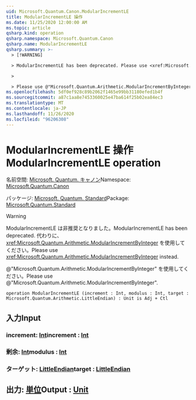 ```yaml
---
uid: Microsoft.Quantum.Canon.ModularIncrementLE
title: ModularIncrementLE 操作
ms.date: 11/25/2020 12:00:00 AM
ms.topic: article
qsharp.kind: operation
qsharp.namespace: Microsoft.Quantum.Canon
qsharp.name: ModularIncrementLE
qsharp.summary: >-
  > [!WARNING]

  > ModularIncrementLE has been deprecated. Please use <xref:Microsoft.Quantum.Arithmetic.ModularIncrementByInteger> instead.

  >

  > Please use @"Microsoft.Quantum.Arithmetic.ModularIncrementByInteger".
ms.openlocfilehash: 5df0ef928c89b2062f1465e99bb31180efed1b4f
ms.sourcegitcommit: a87c1aa8e7453360025e47ba614f25b02ea84ec3
ms.translationtype: MT
ms.contentlocale: ja-JP
ms.lasthandoff: 11/26/2020
ms.locfileid: "96206308"
---
```

# <a name="modularincrementle-operation"></a><span data-ttu-id="90b41-102">ModularIncrementLE 操作</span><span class="sxs-lookup"><span data-stu-id="90b41-102">ModularIncrementLE operation</span></span>

<span data-ttu-id="90b41-103">名前空間: [Microsoft. Quantum. キャノン](xref:Microsoft.Quantum.Canon)</span><span class="sxs-lookup"><span data-stu-id="90b41-103">Namespace: [Microsoft.Quantum.Canon](xref:Microsoft.Quantum.Canon)</span></span>

<span data-ttu-id="90b41-104">パッケージ: [Microsoft. Quantum. Standard](https://nuget.org/packages/Microsoft.Quantum.Standard)</span><span class="sxs-lookup"><span data-stu-id="90b41-104">Package: [Microsoft.Quantum.Standard](https://nuget.org/packages/Microsoft.Quantum.Standard)</span></span>


> [!WARNING]
> <span data-ttu-id="90b41-105">ModularIncrementLE は非推奨となりました。</span><span class="sxs-lookup"><span data-stu-id="90b41-105">ModularIncrementLE has been deprecated.</span></span> <span data-ttu-id="90b41-106">代わりに、<xref:Microsoft.Quantum.Arithmetic.ModularIncrementByInteger> を使用してください。</span><span class="sxs-lookup"><span data-stu-id="90b41-106">Please use <xref:Microsoft.Quantum.Arithmetic.ModularIncrementByInteger> instead.</span></span>
>
> <span data-ttu-id="90b41-107">@"Microsoft.Quantum.Arithmetic.ModularIncrementByInteger" を使用してください。</span><span class="sxs-lookup"><span data-stu-id="90b41-107">Please use @"Microsoft.Quantum.Arithmetic.ModularIncrementByInteger".</span></span>



```qsharp
operation ModularIncrementLE (increment : Int, modulus : Int, target : Microsoft.Quantum.Arithmetic.LittleEndian) : Unit is Adj + Ctl
```


## <a name="input"></a><span data-ttu-id="90b41-108">入力</span><span class="sxs-lookup"><span data-stu-id="90b41-108">Input</span></span>

### <a name="increment--int"></a><span data-ttu-id="90b41-109">increment: [Int](xref:microsoft.quantum.lang-ref.int)</span><span class="sxs-lookup"><span data-stu-id="90b41-109">increment : [Int](xref:microsoft.quantum.lang-ref.int)</span></span>




### <a name="modulus--int"></a><span data-ttu-id="90b41-110">剰余: [Int](xref:microsoft.quantum.lang-ref.int)</span><span class="sxs-lookup"><span data-stu-id="90b41-110">modulus : [Int](xref:microsoft.quantum.lang-ref.int)</span></span>




### <a name="target--littleendian"></a><span data-ttu-id="90b41-111">ターゲット: [LittleEndian](xref:Microsoft.Quantum.Arithmetic.LittleEndian)</span><span class="sxs-lookup"><span data-stu-id="90b41-111">target : [LittleEndian](xref:Microsoft.Quantum.Arithmetic.LittleEndian)</span></span>





## <a name="output--unit"></a><span data-ttu-id="90b41-112">出力: [単位](xref:microsoft.quantum.lang-ref.unit)</span><span class="sxs-lookup"><span data-stu-id="90b41-112">Output : [Unit](xref:microsoft.quantum.lang-ref.unit)</span></span>

